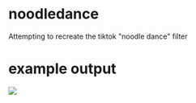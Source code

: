 # noodledance
Attempting to recreate the tiktok "noodle dance" filter

# example output
![](example_output.gif)

